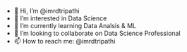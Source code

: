 - 👋 Hi, I’m @imrdtripathi
- 👀 I’m interested in Data Science
- 🌱 I’m currently learning Data Analsis & ML
- 💞️ I’m looking to collaborate on Data Science Professional 
- 📫 How to reach me: @imrdtripathi

<!---
imrdtripathi/imrdtripathi is a ✨ special ✨ repository because its `README.md` (this file) appears on your GitHub profile.
You can click the Preview link to take a look at your changes.
--->
